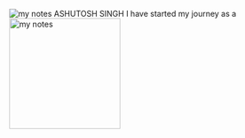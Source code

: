 ![my notes](/about/SA3.jpg#left)
ASHUTOSH SINGH
I have started my journey as a                                 
<img src="/about/SA4.jpeg" alt="my notes" width="200" align="left">
